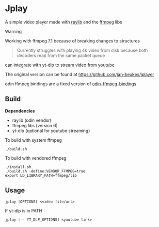 # Jplay
A simple video player made with [raylib](https://www.raylib.com) and the [ffmpeg](https://ffmpeg.org/) libs
> [!Warning]
> Working with ffmpeg 7.1 because of breaking changes to structures

> Currently struggles with playing 4k video from disk because both decoders read from the same packet queue

can integrate with yt-dlp to stream video from youtube

The original version can be found at https://github.com/jan-beukes/jplayer

odin ffmpeg bindings are a fixed version of [odin-ffmpeg-bindings](https://github.com/numbers-zz/odin-ffmpeg-bindings)

## Build
**Dependencies**
- raylib (odin vendor)
- ffmpeg libs (version 6)
- yt-dlp (optional for youtube streaming)

To build with system ffmpeg
```
./build.sh
```
To build with vendored ffmpeg
```
./install.sh
./build.sh -define:VENDOR_FFMPEG=true
export LD_LIBRARY_PATH=ffmpeg/lib
```

## Usage
```
jplay [OPTIONS] <video file/url>
```
If yt-dlp is in PATH
```
jplay [-- YT_DLP_OPTIONS] <youtube link>
```


